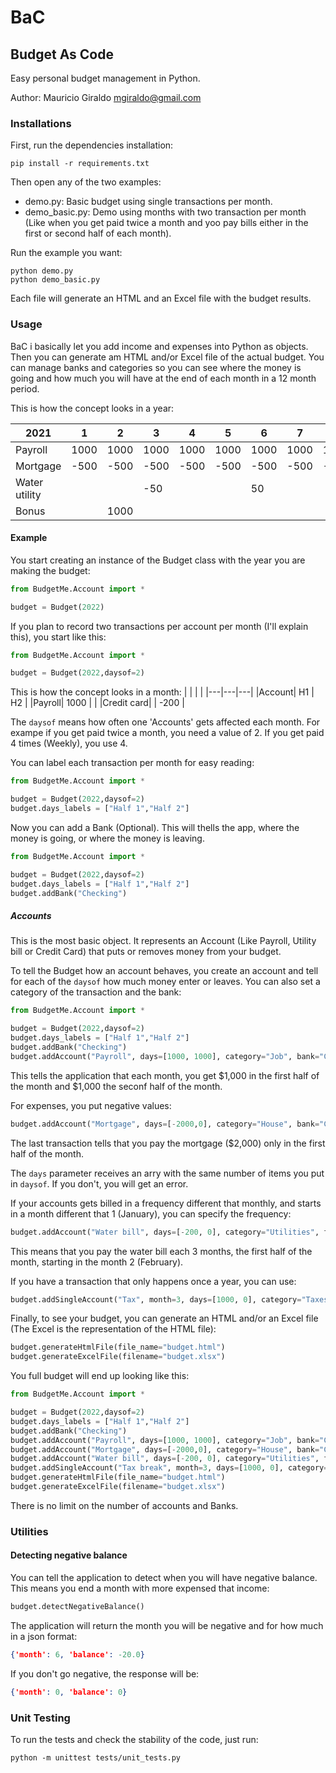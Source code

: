 # BaC 
## Budget As Code
Easy personal budget management in Python.

Author: Mauricio Giraldo <mgiraldo@gmail.com>

### Installations

First, run the dependencies installation:

```shell script
pip install -r requirements.txt
```

Then open any of the two examples:

* demo.py: Basic budget using single transactions per month.
* demo_basic.py: Demo using months with two transaction per month (Like when you get paid twice a month and yoo pay bills either in the first or second half of each month).

Run the example you want:

```shell script
python demo.py
python demo_basic.py
```

Each file will generate an HTML and an Excel file with the budget results.

### Usage

BaC i basically let you add income and expenses into Python as objects. Then you can generate am HTML and/or Excel file of the actual budget. You can manage banks and categories so you can see where the money is going and how much you will have at the end of each month in a 12 month period.

This is how the concept looks in a year:

| 2021|  1 | 2  | 3  | 4  | 5  | 6  | 7  | 8  | 9  | 10  | 11  | 12  |
|---|---|---|---|---|---|---|---|---|---|---|---|---|
|Payroll| 1000  | 1000  | 1000  | 1000  | 1000  | 1000  | 1000  | 1000  | 1000  |  1000 |  1000 |  1000 |
|Mortgage| -500  | -500  | -500  | -500  |  -500 | -500  | -500  |  -500 |  -500 |  -500 |  -500 |  -500 |
|Water utility|   |   | -50  |   |   |  50 |   |   |  50 |   |   | 50  |
|Bonus|   | 1000  |   |   |   |   |   |   |   |   |   |  |

#### Example

You start creating an instance of the Budget class with the year you are making the budget:
```python
from BudgetMe.Account import *

budget = Budget(2022)
```

If you plan to record two transactions per account per month (I'll explain this), you start like this:

```python
from BudgetMe.Account import *

budget = Budget(2022,daysof=2)
```
This is how the concept looks in a month:
| |   |   | 
|---|---|---|
|Account| H1  | H2  |
|Payroll| 1000  |   |
|Credit card|   | -200  |

The `daysof` means how often one 'Accounts' gets affected each month. For exampe if you get paid twice a month, you need a value of 2. If you get paid 4 times (Weekly), you use 4.

You can label each transaction per month for easy reading:

```python
from BudgetMe.Account import *

budget = Budget(2022,daysof=2)
budget.days_labels = ["Half 1","Half 2"]
```

Now you can add a Bank (Optional). This will thells the app, where the money is going, or where the money is leaving.

```python
from BudgetMe.Account import *

budget = Budget(2022,daysof=2)
budget.days_labels = ["Half 1","Half 2"]
budget.addBank("Checking")
```

##### Accounts

This is the most basic object. It represents an Account (Like Payroll, Utility bill or Credit Card) that puts or removes money from your budget.

To tell the Budget how an account behaves, you create an account and tell for each of the `daysof` how much money enter or leaves. You can also set a category of the transaction and the bank:

```python
from BudgetMe.Account import *

budget = Budget(2022,daysof=2)
budget.days_labels = ["Half 1","Half 2"]
budget.addBank("Checking")
budget.addAccount("Payroll", days=[1000, 1000], category="Job", bank="Checking")
```

This tells the application that each month, you get $1,000 in the first half of the month and $1,000 the seconf half of the month.

For expenses, you put negative values:

```python
budget.addAccount("Mortgage", days=[-2000,0], category="House", bank="Checking")
```

The last transaction tells that you pay the mortgage ($2,000) only in the first half of the month.

The `days` parameter receives an arry with the same number of items you put in `daysof`. If you don't, you will get an error.

If your accounts gets billed in a frequency different that monthly, and starts in a month different that 1 (January), you can specify the frequency:

```python
budget.addAccount("Water bill", days=[-200, 0], category="Utilities", frequency=3, start=2, bank="Checking")
```

This means that you pay the water bill each 3 months, the first half of the month, starting in the month 2 (February).

If you have a transaction that only happens once a year, you can use:

```python
budget.addSingleAccount("Tax", month=3, days=[1000, 0], category="Taxes", bank="Checking")
```
Finally, to see your budget, you can generate an HTML and/or an Excel file (The Excel is the representation of the HTML file):

```python
budget.generateHtmlFile(file_name="budget.html")
budget.generateExcelFile(filename="budget.xlsx")
```

You full budget will end up looking like this:

```python
from BudgetMe.Account import *

budget = Budget(2022,daysof=2)
budget.days_labels = ["Half 1","Half 2"]
budget.addBank("Checking")
budget.addAccount("Payroll", days=[1000, 1000], category="Job", bank="Checking")
budget.addAccount("Mortgage", days=[-2000,0], category="House", bank="Checking")
budget.addAccount("Water bill", days=[-200, 0], category="Utilities", frequency=3, start=2, bank="Checking")
budget.addSingleAccount("Tax break", month=3, days=[1000, 0], category="Taxes", bank="Checking")
budget.generateHtmlFile(file_name="budget.html")
budget.generateExcelFile(filename="budget.xlsx")
```

There is no limit on the number of accounts and Banks.

### Utilities

#### Detecting negative balance

You can tell the application to detect when you will have negative balance. This means you end a month with more expensed that income:

```python
budget.detectNegativeBalance()
```

The application will return the month you will be negative and for how much in a json format:

```json
{'month': 6, 'balance': -20.0}
```

If you don't go negative, the response will be:

```json
{'month': 0, 'balance': 0}
```


### Unit Testing

To run the tests and check the stability of the code, just run:

```shell script
python -m unittest tests/unit_tests.py
```